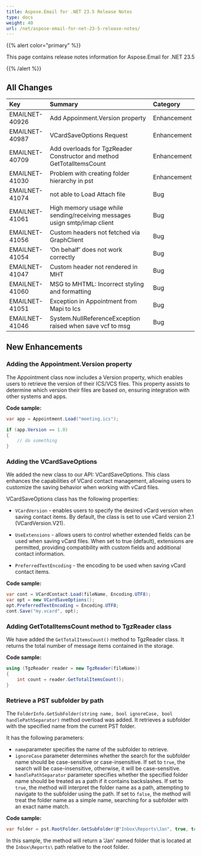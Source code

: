 ```yaml
---
title: Aspose.Email for .NET 23.5 Release Notes
type: docs
weight: 40
url: /net/aspose-email-for-net-23-5-release-notes/
---
```


{{% alert color="primary" %}}

This page contains release notes information for Aspose.Email for .NET 23.5

{{% /alert %}}

## **All Changes**

|**Key**|**Summary**|**Category**|
| :- | :- | :- |
|EMAILNET-40926|Add Appoinment.Version property|Enhancement|
|EMAILNET-40987|VCardSaveOptions Request|Enhancement|
|EMAILNET-40709|Add overloads for TgzReader Constructor and method GetTotalItemsCount|Enhancement|
|EMAILNET-41030|Problem with creating folder hierarchy in pst|Enhancement|
|EMAILNET-41074|not able to Load Attach file|Bug|
|EMAILNET-41061|High memory usage while sending/receiving messages usign smtp/imap client|Bug|
|EMAILNET-41056|Custom headers not fetched via GraphClient|Bug|
|EMAILNET-41054|‘On behalf’ does not work correctly|Bug|
|EMAILNET-41047|Custom header not rendered in MHT|Bug|
|EMAILNET-41060|MSG to MHTML: Incorrect styling and formatting|Bug|
|EMAILNET-41051|Exception in Appointment from Mapi to Ics|Bug|
|EMAILNET-41046|System.NullReferenceException raised when save vcf to msg|Bug|

## **New Enhancements**

### **Adding the Appointment.Version property**

The Appointment class now includes a Version property, which enables users to retrieve the version of their ICS/VCS files. This property assists to determine which version their files are based on, ensuring integration with other systems and apps.

**Code sample:**

```cs
var app = Appointment.Load("meeting.ics");

if (app.Version == 1.0)
{
    // do something
}
```

### **Adding the VCardSaveOptions**

We added the new class to our API: VCardSaveOptions. This class enhances the capabilities of VCard contact management, allowing users to customize the saving behavior when working with vCard files.

VCardSaveOptions class has the following properties:

- `VCardVersion` - enables users to specify the desired vCard version when saving contact items. By default, the class is set to use vCard version 2.1 (VCardVersion.V21).

- `UseExtensions` - allows users to control whether extended fields can be used when saving vCard files. When set to true (default), extensions are permitted, providing compatibility with custom fields and additional contact information.

- `PreferredTextEncoding` - the encoding to be used when saving vCard contact items.


**Code sample:**

```cs
var cont = VCardContact.Load(fileName, Encoding.UTF8);
var opt = new VCardSaveOptions();
opt.PreferredTextEncoding = Encoding.UTF8;
cont.Save("my.vcard", opt);
```

### **Adding GetTotalItemsCount method to TgzReader class**

We have added the `GetTotalItemsCount()` method to TgzReader class. It returns the total number of message items contained in the storage.

**Code sample:**

```cs
using (TgzReader reader = new TgzReader(fileName))
{
    int count = reader.GetTotalItemsCount();
}
```

### **Retrieve a PST subfolder by path**

The `FolderInfo.GetSubFolder(string name, bool ignoreCase, bool handlePathSeparator)` method overload was added. It retrieves a subfolder with the specified name from the current PST folder.

It has the following parameters:

- `name`parameter specifies the name of the subfolder to retrieve.
- `ignoreCase` parameter determines whether the search for the subfolder name should be case-sensitive or case-insensitive. If set to `true`, the search will be case-insensitive, otherwise, it will be case-sensitive.
- `handlePathSeparator` parameter specifies whether the specified folder name should be treated as a path if it contains backslashes. If set to `true`, the method will interpret the folder name as a path, attempting to navigate to the subfolder using the path. If set to `false`, the method will treat the folder name as a simple name, searching for a subfolder with an exact name match.

**Code sample:**

```cs
var folder = pst.RootFolder.GetSubFolder(@"Inbox\Reports\Jan", true, true);
```

In this sample, the method will return a 'Jan' named folder that is located at the `Inbox\Reports\` path relative to the root folder.

